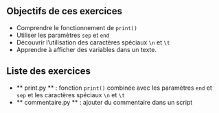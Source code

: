## Objectifs de ces exercices
- Comprendre le fonctionnement de `print()`
- Utiliser les paramètres `sep` et `end`
- Découvrir l’utilisation des caractères spéciaux `\n` et `\t`
- Apprendre à afficher des variables dans un texte.

## Liste des exercices
- ** print.py **         : fonction `print()` combinée avec les paramètres `end` et `sep` et les caractères spéciaux `\n` et `\t`
- ** commentaire.py **   : ajouter du commentaire dans un script